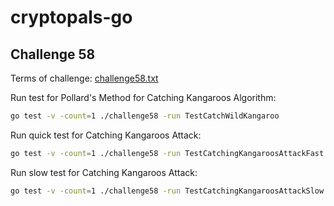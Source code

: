 # cryptopals-go

## Challenge 58

Terms of challenge: [challenge58.txt](./tasks/challenge58.txt)

Run test for Pollard's Method for Catching Kangaroos Algorithm:

```sh
go test -v -count=1 ./challenge58 -run TestCatchWildKangaroo
```


Run quick test for Catching Kangaroos Attack:

```sh
go test -v -count=1 ./challenge58 -run TestCatchingKangaroosAttackFast
```

Run slow test for Catching Kangaroos Attack:

```sh
go test -v -count=1 ./challenge58 -run TestCatchingKangaroosAttackSlow
```
